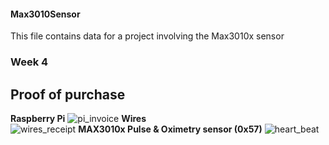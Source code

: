 #### Max3010Sensor
This file contains data for a project involving the Max3010x sensor

### Week 4
## Proof of purchase
**Raspberry Pi**
![pi_invoice](https://user-images.githubusercontent.com/43187603/46379847-2ab4e300-c66e-11e8-9630-c017ef43b559.jpg)
**Wires**<br>
![wires_receipt](https://user-images.githubusercontent.com/43187603/46379957-867f6c00-c66e-11e8-8fb0-836faa98e8e6.jpg)
**MAX3010x Pulse & Oximetry sensor (0x57)**
![heart_beat](https://user-images.githubusercontent.com/43187603/46379917-65b71680-c66e-11e8-970e-56de38003e65.png)



